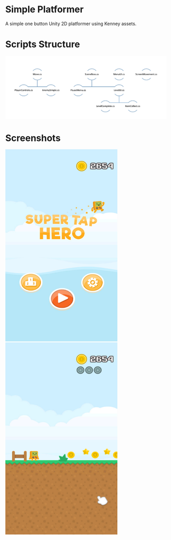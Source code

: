 # Simple Platformer
A simple one button Unity 2D platformer using Kenney assets.

# Scripts Structure
![Scripts Structure](Images/ScriptStructure.png)

# Screenshots
<img src="https://github.com/xk0fe/Simple-Platformer/blob/master/Images/mainMenu.jpg" height="600" width="350"> <img src="https://github.com/xk0fe/Simple-Platformer/blob/master/Images/gameLevel.jpg" height="600" width="350">
